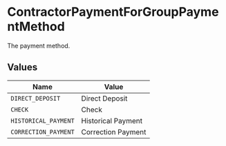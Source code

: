 # ContractorPaymentForGroupPaymentMethod

The payment method.


## Values

| Name                 | Value                |
| -------------------- | -------------------- |
| `DIRECT_DEPOSIT`     | Direct Deposit       |
| `CHECK`              | Check                |
| `HISTORICAL_PAYMENT` | Historical Payment   |
| `CORRECTION_PAYMENT` | Correction Payment   |